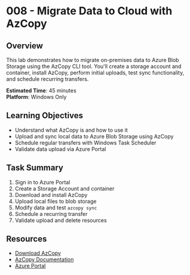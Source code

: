 # 008 - Migrate Data to Cloud with AzCopy

## Overview
This lab demonstrates how to migrate on-premises data to Azure Blob Storage using the AzCopy CLI tool. You'll create a storage account and container, install AzCopy, perform initial uploads, test sync functionality, and schedule recurring transfers.

**Estimated Time**: 45 minutes  
**Platform**: Windows Only

## Learning Objectives
- Understand what AzCopy is and how to use it
- Upload and sync local data to Azure Blob Storage using AzCopy
- Schedule regular transfers with Windows Task Scheduler
- Validate data upload via Azure Portal

## Task Summary
1. Sign in to Azure Portal
2. Create a Storage Account and container
3. Download and install AzCopy
4. Upload local files to blob storage
5. Modify data and test `azcopy sync`
6. Schedule a recurring transfer
7. Validate upload and delete resources

## Resources
- [Download AzCopy](https://aka.ms/downloadazcopy-v10-windows)
- [AzCopy Documentation](https://learn.microsoft.com/en-us/azure/storage/common/storage-use-azcopy-v10)
- [Azure Portal](https://portal.azure.com)
